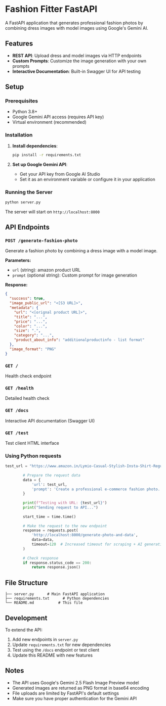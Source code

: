 # Fashion Fitter FastAPI

A FastAPI application that generates professional fashion photos by combining dress images with model images using Google's Gemini AI.

## Features

- **REST API**: Upload dress and model images via HTTP endpoints
- **Custom Prompts**: Customize the image generation with your own prompts
- **Interactive Documentation**: Built-in Swagger UI for API testing

## Setup

### Prerequisites

- Python 3.8+
- Google Gemini API access (requires API key)
- Virtual environment (recommended)

### Installation


1. **Install dependencies**:
   ```bash
   pip install -r requirements.txt
   ```

2. **Set up Google Gemini API**:
   - Get your API key from Google AI Studio
   - Set it as an environment variable or configure it in your application

### Running the Server

```bash
python server.py
```

The server will start on `http://localhost:8000`

## API Endpoints

### `POST /generate-fashion-photo`

Generate a fashion photo by combining a dress image with a model image.

**Parameters:**
- `url` (string): amazon product URL
- `prompt` (optional string): Custom prompt for image generation

**Response:**
```json
{
  "success": true,
  "image_public_url": "<[S3 URL]>",
  "metadata": {
    "url": "<[orignal product URL]>",
    "title": "...",
    "price": "...",
    "color": "...",
    "size": ".",
    "category": "...",
    "product_about_info": "additionalproductinfo - list format"
  },
  "image_format": "PNG"
}
```

### `GET /`
Health check endpoint

### `GET /health`
Detailed health check

### `GET /docs`
Interactive API documentation (Swagger UI)

### `GET /test`
Test client HTML interface




### Using Python requests
```python
test_url = "https://www.amazon.in/Lymio-Casual-Stylish-Insta-Shirt-Regular/dp/B0DRNHN591/ref=sxin_15_pa_sp_search_thematic_sspa?cv_ct_cx=shirts+for+men+stylish&sbo=RZvfv%2F%2FHxDF%2BO5021pAnSA%3D%3D&sr=1-1-883a54c7-f466-4d42-997c-6d482a360a1a-spons&sp_csd=d2lkZ2V0TmFtZT1zcF9zZWFyY2hfdGhlbWF0aWM&psc=1"
        
        # Prepare the request data
        data = {
            'url': test_url,
            'prompt': 'Create a professional e-commerce fashion photo. Take the Hawaiian shirt from the first image and let the man from the second image wear it. Generate a realistic, full-body shot of the man wearing the shirt with proper lighting.'
        }
        
        print(f"Testing with URL: {test_url}")
        print("Sending request to API...")
        
        start_time = time.time()
        
        # Make the request to the new endpoint
        response = requests.post(
            'http://localhost:8000/generate-photo-and-data',
            data=data,
            timeout=120  # Increased timeout for scraping + AI generation
        )
        
        # Check response
        if response.status_code == 200:
            return response.json()
```

## File Structure

```
├── server.py      # Main FastAPI application
├── requirements.txt      # Python dependencies
└── README.md           # This file
```



## Development

To extend the API:
1. Add new endpoints in `server.py`
2. Update `requirements.txt` for new dependencies
3. Test using the `/docs` endpoint or test client
4. Update this README with new features

## Notes

- The API uses Google's Gemini 2.5 Flash Image Preview model
- Generated images are returned as PNG format in base64 encoding
- File uploads are limited by FastAPI's default settings
- Make sure you have proper authentication for the Gemini API
